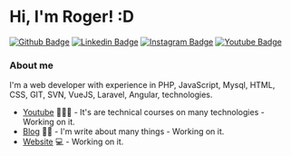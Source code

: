<!-- ![Roger Carvalho](https://raw.githubusercontent.com/RogerFernandoBR/RogerFernandoBR/master/assets/header.png) -->
# Hi, I'm Roger! :D

[![Github Badge](https://img.shields.io/badge/-Github-000?style=flat-square&logo=Github&logoColor=white&link=https://github.com/RogerFernandoBR)](https://github.com/RogerFernandoBR)
[![Linkedin Badge](https://img.shields.io/badge/-LinkedIn-blue?style=flat-square&logo=Linkedin&logoColor=white&link=https://www.linkedin.com/in/rogerfernandocarvalho/)](https://www.linkedin.com/in/rogerfernandocarvalho/)
[![Instagram Badge](https://img.shields.io/badge/-Instagram-dd2a7b?style=flat-square&labelColor=dd2a7b&logo=instagram&logoColor=white&link=https://Instagram.com/rogerfernandocarvalho)](https://www.instagram.com/rogerfernandocarvalho/)
[![Youtube Badge](https://img.shields.io/badge/-YouTube-ff0000?style=flat-square&labelColor=ff0000&logo=youtube&logoColor=white&link=https://www.youtube.com/user/TreinaWeb)](https://www.youtube.com/channel/UCyXaCb2wsbo5G7jm1lA2kVA)

### About me
I'm a web developer with experience in PHP, JavaScript, Mysql, HTML, CSS, GIT, SVN, VueJS, Laravel, Angular, technologies.

- [Youtube](https://www.youtube.com/RogerCarvalhoBR) 👨🏼‍🏫 - It's are technical courses on many technologies - Working on it.
- [Blog](https://www.rogercarvalho.com.br/blog) ✍🏼 - I'm write about many things - Working on it.
- [Website](https://rogercarvalho.com.br/) 💻 - Working on it.